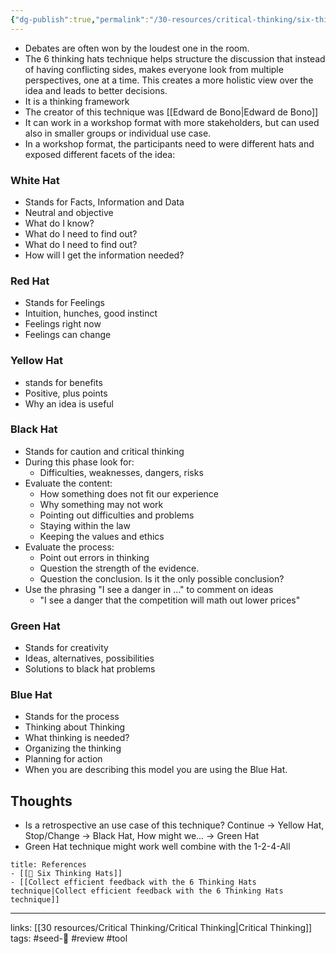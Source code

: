 ```yaml
---
{"dg-publish":true,"permalink":"/30-resources/critical-thinking/six-thinking-hats/","dgHomeLink":true,"dgPassFrontmatter":false}
---
```


- Debates are often won by the loudest one in the room. 
- The 6 thinking hats technique helps structure the discussion that instead of having conflicting sides, makes everyone look from multiple perspectives, one at a time. This creates a more holistic view over the idea and leads to better decisions.
- It is a thinking framework
- The creator of this technique was [[Edward de Bono|Edward de Bono]]
- It can work in a workshop format with more stakeholders, but can used also in smaller groups or individual use case.
- In a workshop format, the participants need to were different hats and exposed different facets of the idea:


### White Hat
- Stands for Facts, Information and Data
- Neutral and objective
- What do I know?
- What do I need to find out?
- What do I need to find out?
- How will I get the information needed?

### Red Hat
- Stands for Feelings
- Intuition, hunches, good instinct
- Feelings right now
- Feelings can change

### Yellow Hat
- stands for benefits
- Positive, plus points
- Why an idea is useful

### Black Hat
- Stands for caution and critical thinking
- During this phase look for:
	- Difficulties, weaknesses, dangers, risks
- Evaluate the content:
	- How something does not fit our experience
	- Why something may not work
	- Pointing out difficulties and problems
	- Staying within the law
	- Keeping the values and ethics
- Evaluate the process:
	- Point out errors in thinking
	- Question the strength of the evidence.
	- Question the conclusion. Is it the only possible conclusion?
- Use the phrasing "I see a danger in ..." to comment on ideas
	- "I see a danger that the competition will math out lower prices"

### Green Hat
- Stands for creativity
- Ideas, alternatives, possibilities
- Solutions to black hat problems

### Blue Hat
- Stands for the process
- Thinking about Thinking
- What thinking is needed?
- Organizing the thinking
- Planning for action
- When you are describing this model you are using the Blue Hat.


## Thoughts
- Is a retrospective an use case of this technique? Continue -> Yellow Hat, Stop/Change -> Black Hat, How might we... -> Green Hat
- Green Hat technique might work well combine with the 1-2-4-All

```ad-note
title: References
- [[📗 Six Thinking Hats]]
- [[Collect efficient feedback with the 6 Thinking Hats technique|Collect efficient feedback with the 6 Thinking Hats technique]]
```

---
links: [[30 resources/Critical Thinking/Critical Thinking|Critical Thinking]]
tags: #seed-🌱 #review #tool